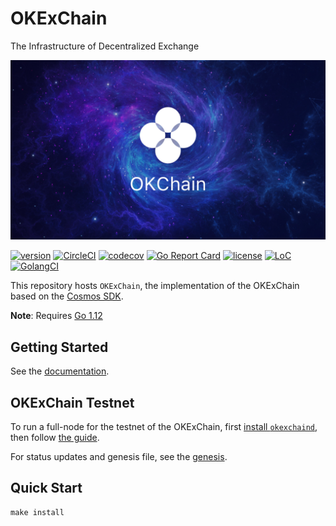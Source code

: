 # OKExChain
The Infrastructure of Decentralized Exchange

![banner](./docs/images/okchain-image.jpg)

[![version](https://img.shields.io/github/tag/okex/okexchain.svg)](https://github.com/okex/okexchain/releases/latest)
[![CircleCI](https://circleci.com/gh/okex/okexchain/tree/master.svg?style=shield)](https://circleci.com/gh/okex/okexchain/tree/master)
[![codecov](https://codecov.io/gh/okex/okexchain/branch/master/graph/badge.svg)](https://codecov.io/gh/okex/okexchain)
[![Go Report Card](https://goreportcard.com/badge/github.com/okex/okexchain)](https://goreportcard.com/report/github.com/okex/okexchain)
[![license](https://img.shields.io/github/license/okex/okexchain.svg)](https://github.com/okex/okexchain/blob/master/LICENSE)
[![LoC](https://tokei.rs/b1/github/okex/okexchain)](https://github.com/okex/okexchain)
[![GolangCI](https://golangci.com/badges/github.com/okex/okexchain.svg)](https://golangci.com/r/github.com/okex/okexchain)

This repository hosts `OKExChain`, the implementation of the OKExChain based on the [Cosmos SDK](https://github.com/cosmos/cosmos-sdk).

**Note**: Requires [Go 1.12](https://golang.org/dl/)

## Getting Started
See the [documentation](https://okexchain-docs.readthedocs.io/en/latest/index.html).

## OKExChain Testnet

To run a full-node for the testnet of the OKExChain, first [install `okexchaind`](https://okexchain-docs.readthedocs.io/en/latest/getting-start/install-okchain.html), then follow [the guide](https://okexchain-docs.readthedocs.io/en/latest/getting-start/join-okchain-testnet.html).

For status updates and genesis file, see the [genesis](https://okexchain-docs.readthedocs.io/en/latest/getting-start/join-okchain-testnet.html#genesis-seeds).

## Quick Start

```
make install
```




